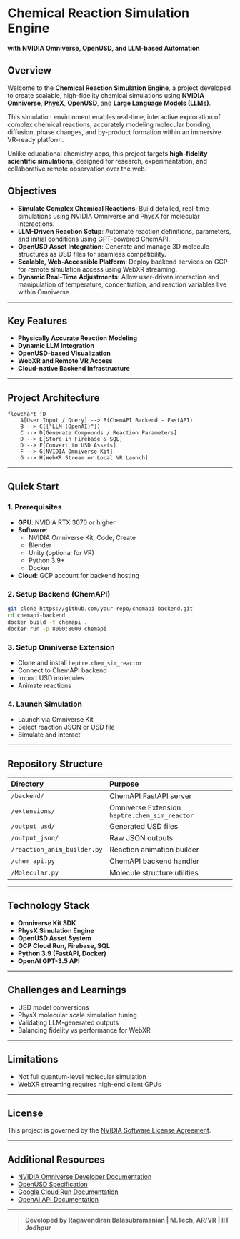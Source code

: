 # Chemical Reaction Simulation Engine
**with NVIDIA Omniverse, OpenUSD, and LLM-based Automation**

## Overview

Welcome to the **Chemical Reaction Simulation Engine**, a project developed to create scalable, high-fidelity chemical simulations using **NVIDIA Omniverse**, **PhysX**, **OpenUSD**, and **Large Language Models (LLMs)**.

This simulation environment enables real-time, interactive exploration of complex chemical reactions, accurately modeling molecular bonding, diffusion, phase changes, and by-product formation within an immersive VR-ready platform.

Unlike educational chemistry apps, this project targets **high-fidelity scientific simulations**, designed for research, experimentation, and collaborative remote observation over the web.

## Objectives

- **Simulate Complex Chemical Reactions**: Build detailed, real-time simulations using NVIDIA Omniverse and PhysX for molecular interactions.
- **LLM-Driven Reaction Setup**: Automate reaction definitions, parameters, and initial conditions using GPT-powered ChemAPI.
- **OpenUSD Asset Integration**: Generate and manage 3D molecule structures as USD files for seamless compatibility.
- **Scalable, Web-Accessible Platform**: Deploy backend services on GCP for remote simulation access using WebXR streaming.
- **Dynamic Real-Time Adjustments**: Allow user-driven interaction and manipulation of temperature, concentration, and reaction variables live within Omniverse.

---

## Key Features

- **Physically Accurate Reaction Modeling**
- **Dynamic LLM Integration**
- **OpenUSD-based Visualization**
- **WebXR and Remote VR Access**
- **Cloud-native Backend Infrastructure**

---

## Project Architecture

```mermaid
flowchart TD
    A[User Input / Query] --> B(ChemAPI Backend - FastAPI)
    B --> C(["LLM (OpenAI)"])
    C --> D[Generate Compounds / Reaction Parameters]
    D --> E[Store in Firebase & SQL]
    D --> F[Convert to USD Assets]
    F --> G[NVIDIA Omniverse Kit]
    G --> H[WebXR Stream or Local VR Launch]
```

---

## Quick Start

### 1. Prerequisites

- **GPU**: NVIDIA RTX 3070 or higher
- **Software**:
  - NVIDIA Omniverse Kit, Code, Create
  - Blender
  - Unity (optional for VR)
  - Python 3.9+
  - Docker
- **Cloud**: GCP account for backend hosting

### 2. Setup Backend (ChemAPI)

```bash
git clone https://github.com/your-repo/chemapi-backend.git
cd chemapi-backend
docker build -t chemapi .
docker run -p 8000:8000 chemapi
```

### 3. Setup Omniverse Extension

- Clone and install `heptre.chem_sim_reactor`
- Connect to ChemAPI backend
- Import USD molecules
- Animate reactions

### 4. Launch Simulation

- Launch via Omniverse Kit
- Select reaction JSON or USD file
- Simulate and interact

---

## Repository Structure

| Directory | Purpose |
| :-------- | :------ |
| `/backend/` | ChemAPI FastAPI server |
| `/extensions/` | Omniverse Extension `heptre.chem_sim_reactor` |
| `/output_usd/` | Generated USD files |
| `/output_json/` | Raw JSON outputs |
| `/reaction_anim_builder.py` | Reaction animation builder |
| `/chem_api.py` | ChemAPI backend handler |
| `/Molecular.py` | Molecule structure utilities |

---

## Technology Stack

- **Omniverse Kit SDK**
- **PhysX Simulation Engine**
- **OpenUSD Asset System**
- **GCP Cloud Run, Firebase, SQL**
- **Python 3.9 (FastAPI, Docker)**
- **OpenAI GPT-3.5 API**

---

## Challenges and Learnings

- USD model conversions
- PhysX molecular scale simulation tuning
- Validating LLM-generated outputs
- Balancing fidelity vs performance for WebXR

---

## Limitations

- Not full quantum-level molecular simulation
- WebXR streaming requires high-end client GPUs

---

## License

This project is governed by the [NVIDIA Software License Agreement](https://www.nvidia.com/en-us/agreements/enterprise-software/nvidia-software-license-agreement/).

---

## Additional Resources

- [NVIDIA Omniverse Developer Documentation](https://docs.omniverse.nvidia.com/)
- [OpenUSD Specification](https://openusd.org/release/index.html)
- [Google Cloud Run Documentation](https://cloud.google.com/run/docs)
- [OpenAI API Documentation](https://platform.openai.com/docs)

---

> **Developed by Ragavendiran Balasubramanian | M.Tech, AR/VR | IIT Jodhpur**
